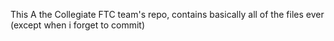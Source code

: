 This A the Collegiate FTC team's repo, contains basically all of the files ever (except when i forget to commit)
